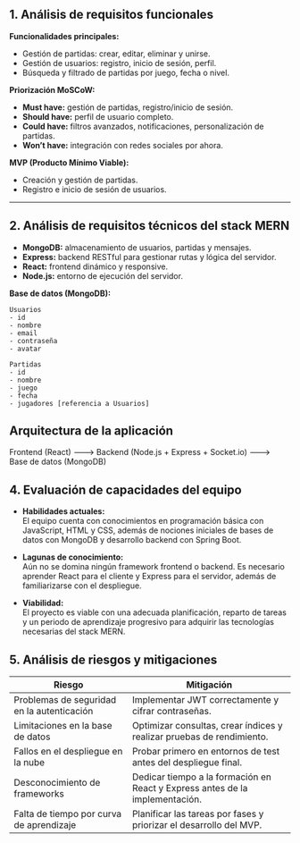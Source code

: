 ## 1. Análisis de requisitos funcionales

**Funcionalidades principales:**
- Gestión de partidas: crear, editar, eliminar y unirse.
- Gestión de usuarios: registro, inicio de sesión, perfil.
- Búsqueda y filtrado de partidas por juego, fecha o nivel.

**Priorización MoSCoW:**
- **Must have:** gestión de partidas, registro/inicio de sesión.
- **Should have:** perfil de usuario completo.
- **Could have:** filtros avanzados, notificaciones, personalización de partidas.
- **Won’t have:** integración con redes sociales por ahora.

**MVP (Producto Mínimo Viable):**
- Creación y gestión de partidas.
- Registro e inicio de sesión de usuarios.

---

## 2. Análisis de requisitos técnicos del stack MERN

- **MongoDB:** almacenamiento de usuarios, partidas y mensajes.  
- **Express:** backend RESTful para gestionar rutas y lógica del servidor.  
- **React:** frontend dinámico y responsive.  
- **Node.js:** entorno de ejecución del servidor.  

**Base de datos (MongoDB):**
```text
Usuarios
- id
- nombre
- email
- contraseña
- avatar

Partidas
- id
- nombre
- juego
- fecha
- jugadores [referencia a Usuarios]

```

## Arquitectura de la aplicación
Frontend (React)  --->  Backend (Node.js + Express + Socket.io)  --->  Base de datos (MongoDB)

## 4. Evaluación de capacidades del equipo

- **Habilidades actuales:**  
  El equipo cuenta con conocimientos en programación básica con JavaScript, HTML y CSS, además de nociones iniciales de bases de datos con MongoDB y desarrollo backend con Spring Boot.  

- **Lagunas de conocimiento:**  
  Aún no se domina ningún framework frontend o backend. Es necesario aprender React para el cliente y Express para el servidor, además de familiarizarse con el despliegue.  

- **Viabilidad:**  
  El proyecto es viable con una adecuada planificación, reparto de tareas y un periodo de aprendizaje progresivo para adquirir las tecnologías necesarias del stack MERN.

## 5. Análisis de riesgos y mitigaciones

| Riesgo | Mitigación |
|--------|-------------|
| Problemas de seguridad en la autenticación | Implementar JWT correctamente y cifrar contraseñas. |
| Limitaciones en la base de datos | Optimizar consultas, crear índices y realizar pruebas de rendimiento. |
| Fallos en el despliegue en la nube | Probar primero en entornos de test antes del despliegue final. |
| Desconocimiento de frameworks | Dedicar tiempo a la formación en React y Express antes de la implementación. |
| Falta de tiempo por curva de aprendizaje | Planificar las tareas por fases y priorizar el desarrollo del MVP. |
